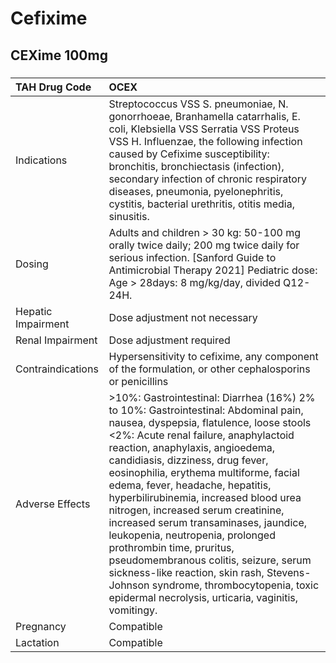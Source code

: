 # Cefixime

## CEXime 100mg

##### 

| TAH Drug Code      | OCEX                                                                                                                                                                                                                                                                                                                                                                                                                                                                                                                                                                                                                                                                                                    |
|:-------------------|:--------------------------------------------------------------------------------------------------------------------------------------------------------------------------------------------------------------------------------------------------------------------------------------------------------------------------------------------------------------------------------------------------------------------------------------------------------------------------------------------------------------------------------------------------------------------------------------------------------------------------------------------------------------------------------------------------------|
| Indications        | Streptococcus VSS S. pneumoniae, N. gonorrhoeae, Branhamella catarrhalis, E. coli, Klebsiella VSS Serratia VSS Proteus VSS H. Influenzae, the following infection caused by Cefixime susceptibility: bronchitis, bronchiectasis (infection), secondary infection of chronic respiratory diseases, pneumonia, pyelonephritis, cystitis, bacterial urethritis, otitis media, sinusitis.                                                                                                                                                                                                                                                                                                                   |
| Dosing             | Adults and children > 30 kg: 50-100 mg orally twice daily; 200 mg twice daily for serious infection. [Sanford Guide to Antimicrobial Therapy 2021] Pediatric dose: Age > 28days: 8 mg/kg/day, divided Q12-24H.                                                                                                                                                                                                                                                                                                                                                                                                                                                                                          |
| Hepatic Impairment | Dose adjustment not necessary                                                                                                                                                                                                                                                                                                                                                                                                                                                                                                                                                                                                                                                                           |
| Renal Impairment   | Dose adjustment required                                                                                                                                                                                                                                                                                                                                                                                                                                                                                                                                                                                                                                                                                |
| Contraindications  | Hypersensitivity to cefixime, any component of the formulation, or other cephalosporins or penicillins                                                                                                                                                                                                                                                                                                                                                                                                                                                                                                                                                                                                  |
| Adverse Effects    | >10%: Gastrointestinal: Diarrhea (16%) 2% to 10%: Gastrointestinal: Abdominal pain, nausea, dyspepsia, flatulence, loose stools <2%: Acute renal failure, anaphylactoid reaction, anaphylaxis, angioedema, candidiasis, dizziness, drug fever, eosinophilia, erythema multiforme, facial edema, fever, headache, hepatitis, hyperbilirubinemia, increased blood urea nitrogen, increased serum creatinine, increased serum transaminases, jaundice, leukopenia, neutropenia, prolonged prothrombin time, pruritus, pseudomembranous colitis, seizure, serum sickness-like reaction, skin rash, Stevens-Johnson syndrome, thrombocytopenia, toxic epidermal necrolysis, urticaria, vaginitis, vomitingy. |
| Pregnancy          | Compatible                                                                                                                                                                                                                                                                                                                                                                                                                                                                                                                                                                                                                                                                                              |
| Lactation          | Compatible                                                                                                                                                                                                                                                                                                                                                                                                                                                                                                                                                                                                                                                                                              |

